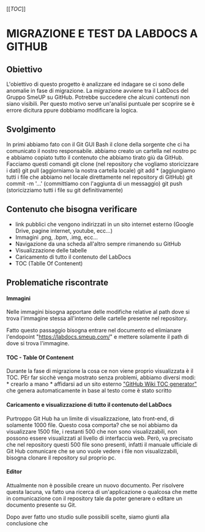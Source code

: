 \[\[*TOC*\]\]

# MIGRAZIONE E TEST DA LABDOCS A GITHUB

## Obiettivo

L'obiettivo di questo progetto è analizzare ed indagare se ci sono delle
anomalie in fase di migrazione. La migrazione avviene tra il LabDocs del
Gruppo SmeUP su GitHub. Potrebbe succedere che alcuni contenuti non
siano visibili. Per questo motivo serve un'analisi puntuale per scoprire
se è errore dicitura ppure dobbiamo modificare la logica.

## Svolgimento

In primi abbiamo fato con il Git GUI Bash il clone della sorgente che ci
ha comunicato il nostro responsabile. abbiamo creato un cartella nel
nostro pc e abbiamo copiato tutto il contenuto che abbiamo tirato giù da
GitHub. Facciamo questi comandi git clone (nel repository che vogliamo
storicizzare i dati) git pull (aggiorniamo la nostra cartella locale)
git add \* (aggiungiamo tutti i file che abbiamo nel locale direttamente
nel repository di GitHub) git commit -m '...' (committiamo con
l'aggiunta di un messaggio) git push (storicizziamo tutti i file su git
definitivamente)

## Contenuto che bisogna verificare

-   link pubblici che vengono indirizzati in un sito internet esterno
    (Google Drive, pagine internet, youtube, ecc...)
-   Immagini .png, .bpm, .img, ecc...
-   Navigazione da una scheda all'altro sempre rimanendo su GitHub
-   Visualizzazione delle tabelle
-   Caricamento di tutto il contenuto del LabDocs
-   TOC (Tablle Of Contenent)

## Problematiche riscontrate

#### Immagini

Nelle immagini bisogna apportare delle modifiche relative al path dove
si trova l'immagine stessa all'interno delle cartelle presente nel
repository.

Fatto questo passaggio bisogna entrare nel documento ed elimianare
l'endopoint "https://labdocs.smeup.com/" e mettere solamente il path di
dove si trova l'immagine.

#### TOC - Table Of Contenent

Durante la fase di migrazione la cosa ce non viene proprio visualizzata
è il TOC. PEr far sicchè venga mostrato senza problemi, abbiamo diversi
modi: \* crearlo a mano \* affidarsi ad un sito esterno ["GitHub Wiki
TOC generator"](https://ecotrust-canada.github.io/markdown-toc/) che
genera automaticamente in base al testo come è stato scritto

#### Caricamento e visualizzazione di tutto il contenuto del LabDocs

Purtroppo Git Hub ha un limite di visualizzazione, lato front-end, di
solamente 1000 file. Questo cosa comporta? che se noi abbiamo da
visualizzare 1500 file, i restanti 500 che non sono visualizzabili, non
possono essere visualizzati al livello di interfaccia web. Però, va
precisato che nel repository questi 500 file sono presenti, infatti il
manuale ufficiale di Git Hub comunicare che se uno vuole vedere i file
non visualizzabili, bisogna clonare il repository sul proprio pc.

#### Editor

Attualmente non è possibile creare un nuovo documento. Per risolvere
questa lacuna, va fatto una ricerca di un'applicazione o qualcosa che
mette in comunicazione con il repository tale da poter generare o
editare un documento presente su Git.

Dopo aver fatto uno studio sulle possibili scelte, siamo giunti alla
conclusione che
